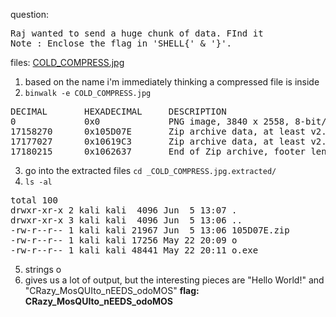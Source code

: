 question:
<pre>
Raj wanted to send a huge chunk of data. FInd it
Note : Enclose the flag in 'SHELL{' & '}'.
</pre>
files: [COLD_COMPRESS.jpg](COLD_COMPRESS.jpg)

1) based on the name i'm immediately thinking a compressed file is inside
2) `binwalk -e COLD_COMPRESS.jpg`
<pre>
DECIMAL       HEXADECIMAL     DESCRIPTION
0             0x0             PNG image, 3840 x 2558, 8-bit/color RGBA, non-interlaced
17158270      0x105D07E       Zip archive data, at least v2.0 to extract, compressed size: 18722, uncompressed size: 48441, name: o.exe
17177027      0x10619C3       Zip archive data, at least v2.0 to extract, compressed size: 2987, uncompressed size: 17256, name: o
17180215      0x1062637       End of Zip archive, footer length: 22
</pre>

3) go into the extracted files `cd _COLD_COMPRESS.jpg.extracted/`
4) `ls -al`
<pre>
total 100
drwxr-xr-x 2 kali kali  4096 Jun  5 13:07 .
drwxr-xr-x 3 kali kali  4096 Jun  5 13:06 ..
-rw-r--r-- 1 kali kali 21967 Jun  5 13:06 105D07E.zip
-rw-r--r-- 1 kali kali 17256 May 22 20:09 o
-rw-r--r-- 1 kali kali 48441 May 22 20:11 o.exe
</pre>

5) strings o
6) gives us a lot of output, but the interesting pieces are "Hello World!" and "CRazy_MosQUIto_nEEDS_odoMOS"
**flag: CRazy_MosQUIto_nEEDS_odoMOS**
